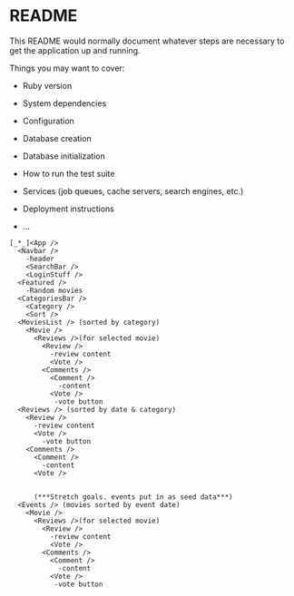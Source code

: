 # README

This README would normally document whatever steps are necessary to get the
application up and running.

Things you may want to cover:

* Ruby version

* System dependencies

* Configuration

* Database creation

* Database initialization

* How to run the test suite

* Services (job queues, cache servers, search engines, etc.)

* Deployment instructions

* ...


```
[_*_]<App />
  <Navbar />
    -header
    <SearchBar />
    <LoginStuff />
  <Featured />
    -Random movies
  <CategoriesBar />
    <Category />
    <Sort />
  <MoviesList /> (sorted by category)
    <Movie />
      <Reviews />(for selected movie)
        <Review />
          -review content
          <Vote />
        <Comments />
          <Comment />
            -content
          <Vote />
           -vote button
  <Reviews /> (sorted by date & category)
    <Review />
      -review content
      <Vote />
        -vote button
    <Comments />
      <Comment />
        -content
      <Vote />


      (***Stretch goals. events put in as seed data***)
  <Events /> (movies sorted by event date)
    <Movie />
      <Reviews />(for selected movie)
        <Review />
          -review content
          <Vote />
        <Comments />
          <Comment />
            -content
          <Vote />
           -vote button
```
